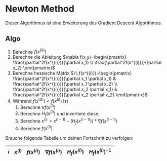 # Newton Method

Dieser Algorithmus ist eine Erweiterung des Gradient Descent Algorithmus.

## Algo

1. Berechne $f(x^{(0)})$
2. Berechne die Ableitung $\nabla f(x,y)=\begin{pmatrix}
    \frac{\partial^2f(x^{(i)})}{\partial x_1} \\
    \frac{\partial^2f(x^{(i)})}{\partial x_2}
\end{pmatrix}$
3. Berechne hessische Matrix $H_f(x^{(i)})=\begin{pmatrix}
    \frac{\partial^2f(x^{(i)})}{\partial x_1 \partial x_1} & \frac{\partial^2f(x^{(i)})}{\partial x_1 \partial x_2} \\
    \frac{\partial^2f(x^{(i)})}{\partial x_2 \partial x_1} & \frac{\partial^2f(x^{(i)})}{\partial x_2 \partial x_2}
\end{pmatrix}$
4. Während $f(x^{(0)}) < f(x^{(i)})$ ist
   1. Berechne $\nabla f(x^{(i)})$
   2. Berechne $H_{f}(x^{(i)})$ und invertiere diese.
   3. Berechne $x^{(i)} = x^{(i-1)} - (H_{f}(x^{(i-1)})) * \nabla f(x^{(i-1)})$
   4. Berechne $f(x^{(i)})$

Brauche folgende Tabelle um deinen Fortschritt zu verfolgen:

|  $i$  | ${x^{(i)}}$ | $f(x^{(i)})$ | $\nabla f(x^{(i)})$ | $H_{f}(x^{(i)})$ | $H_{f}(x^{(i)})^{-1}$ |
| :---: | :---------: | :----------: | :-----------------: | :--------------: | :-------------------: |

